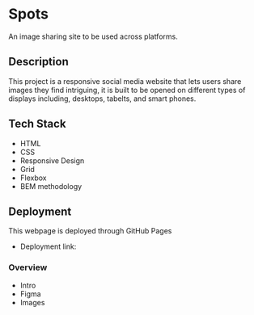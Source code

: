 # Spots

An image sharing site to be used across platforms.

## Description

This project is a responsive social media website that lets users share images they find intriguing, it is built to be opened on different types of displays including, desktops, tabelts, and smart phones.

## Tech Stack

- HTML
- CSS
- Responsive Design
- Grid
- Flexbox
- BEM methodology

## Deployment

This webpage is deployed through GitHub Pages

- Deployment link:

### Overview

- Intro
- Figma
- Images
